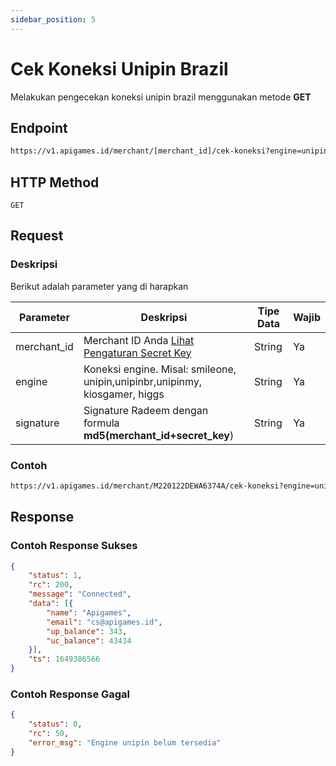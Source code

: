 ```yaml
---
sidebar_position: 5
---
```


# Cek Koneksi Unipin Brazil

Melakukan pengecekan koneksi unipin brazil menggunakan metode **GET**


## Endpoint

```bash
https://v1.apigames.id/merchant/[merchant_id]/cek-koneksi?engine=unipinbr&signature=[signature_redem]
```

## HTTP Method

```
GET
```

## Request

### Deskripsi

Berikut adalah parameter yang di harapkan

| Parameter   | Deskripsi                                                                                        | Tipe Data | Wajib |
| ----------- | ------------------------------------------------------------------------------------------------ | --------- | ----- |
| merchant_id | Merchant ID Anda [Lihat Pengaturan Secret Key](https://member.apigames.id/pengaturan/secret-key) | String    | Ya    |
| engine       | Koneksi engine. Misal: smileone, unipin,unipinbr,unipinmy, kiosgamer, higgs         | String    | Ya    |
| signature      | Signature Radeem  dengan formula **md5(merchant_id+secret_key**)                                                                                | String    | Ya    |

### Contoh

```bash
https://v1.apigames.id/merchant/M220122DEWA6374A/cek-koneksi?engine=unipin&signature=e27e38e3f9gd78dfe93t2898b74982b9
```

## Response

### Contoh Response Sukses

```json
{
    "status": 1,
    "rc": 200,
    "message": "Connected",
    "data": [{
        "name": "Apigames",
        "email": "cs@apigames.id",
        "up_balance": 343,
        "uc_balance": 43434
    }],
    "ts": 1649386566
}
```

### Contoh Response Gagal

```json
{
    "status": 0,
    "rc": 50,
    "error_msg": "Engine unipin belum tersedia"
}
```
